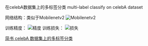 在celebA数据集上的多标签分类
multi-label classify on celebA dataset

网络结构：类似于Mobilenetv2
![Mobilenetv2](https://i.loli.net/2018/12/24/5c208a8078371.png)


训练精度：
![精度](https://i.loli.net/2018/12/24/5c20893fb191b.png)
训练损失：
![损失](https://i.loli.net/2018/12/24/5c20893fc93ca.png)

[简书 celebA 数据集上的多标签分类](https://www.jianshu.com/p/973d7c2de667)

